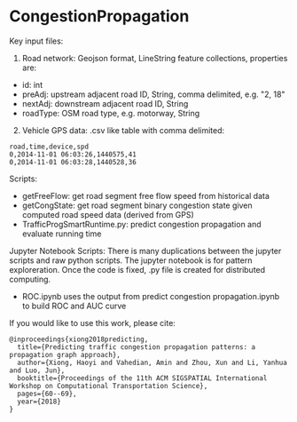 # CongestionPropagation
Key input files:
1. Road network: Geojson format, LineString feature collections, properties are:
- id: int
- preAdj: upstream adjacent road ID, String, comma delimited, e.g. "2, 18"
- nextAdj: downstream adjacent road ID, String
- roadType: OSM road type, e.g. motorway, String

2. Vehicle GPS data: .csv like table with comma delimited:

```text
road,time,device,spd
0,2014-11-01 06:03:26,1440575,41
0,2014-11-01 06:03:28,1440528,36
```

Scripts:
- getFreeFlow: get road segment free flow speed from historical data
- getCongState: get road segment binary congestion state given computed road speed data (derived from GPS)
- TrafficProgSmartRuntime.py: predict congestion propagation and evaluate running time

Jupyter Notebook Scripts:
There is many duplications between the jupyter scripts and raw python scripts. The jupyter notebook is for pattern exploreration. Once the code is fixed, .py file is created for distributed computing.
- ROC.ipynb uses the output from predict congestion propagation.ipynb to build ROC and AUC curve

If you would like to use this work, please cite:

```text
@inproceedings{xiong2018predicting,
  title={Predicting traffic congestion propagation patterns: a propagation graph approach},
  author={Xiong, Haoyi and Vahedian, Amin and Zhou, Xun and Li, Yanhua and Luo, Jun},
  booktitle={Proceedings of the 11th ACM SIGSPATIAL International Workshop on Computational Transportation Science},
  pages={60--69},
  year={2018}
}
```